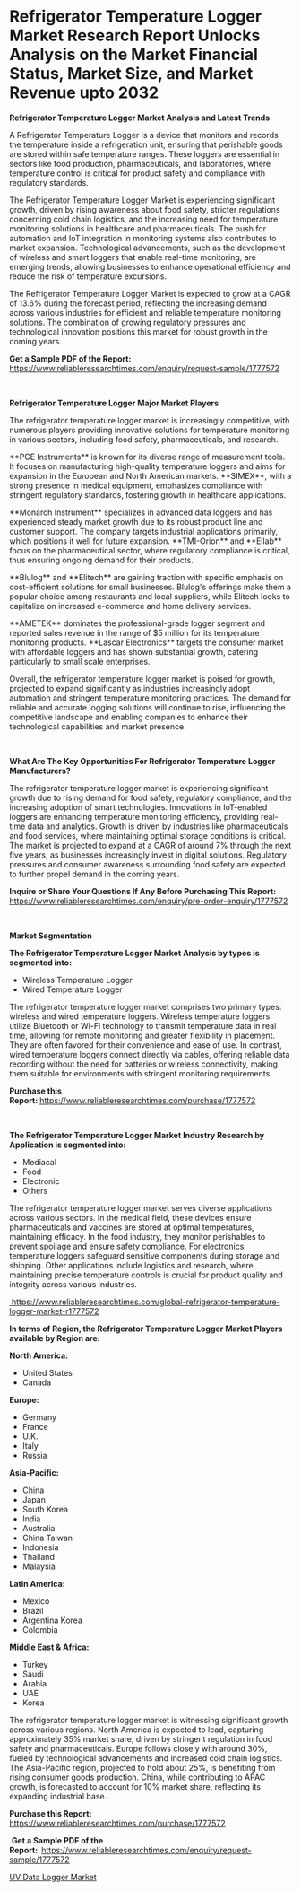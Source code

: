 <p><h1>Refrigerator Temperature Logger Market Research Report Unlocks Analysis on the Market Financial Status, Market Size, and Market Revenue upto 2032</h1></p><p><strong>Refrigerator Temperature Logger Market Analysis and Latest Trends</strong></p>
<p><p>A Refrigerator Temperature Logger is a device that monitors and records the temperature inside a refrigeration unit, ensuring that perishable goods are stored within safe temperature ranges. These loggers are essential in sectors like food production, pharmaceuticals, and laboratories, where temperature control is critical for product safety and compliance with regulatory standards.</p><p>The Refrigerator Temperature Logger Market is experiencing significant growth, driven by rising awareness about food safety, stricter regulations concerning cold chain logistics, and the increasing need for temperature monitoring solutions in healthcare and pharmaceuticals. The push for automation and IoT integration in monitoring systems also contributes to market expansion. Technological advancements, such as the development of wireless and smart loggers that enable real-time monitoring, are emerging trends, allowing businesses to enhance operational efficiency and reduce the risk of temperature excursions.</p><p>The Refrigerator Temperature Logger Market is expected to grow at a CAGR of 13.6% during the forecast period, reflecting the increasing demand across various industries for efficient and reliable temperature monitoring solutions. The combination of growing regulatory pressures and technological innovation positions this market for robust growth in the coming years.</p></p>
<p><strong>Get a Sample PDF of the Report:&nbsp;</strong> <a href="https://www.reliableresearchtimes.com/enquiry/request-sample/1777572?utm_campaign=2240&utm_medium=2&utm_source=Github&utm_content=ia&utm_term=18022025&utm_id=refrigerator-temperature-logger">https://www.reliableresearchtimes.com/enquiry/request-sample/1777572</a></p>
<p>&nbsp;</p>
<p><strong>Refrigerator Temperature Logger Major Market Players</strong></p>
<p><p>The refrigerator temperature logger market is increasingly competitive, with numerous players providing innovative solutions for temperature monitoring in various sectors, including food safety, pharmaceuticals, and research.</p><p>**PCE Instruments** is known for its diverse range of measurement tools. It focuses on manufacturing high-quality temperature loggers and aims for expansion in the European and North American markets. **SIMEX**, with a strong presence in medical equipment, emphasizes compliance with stringent regulatory standards, fostering growth in healthcare applications.</p><p>**Monarch Instrument** specializes in advanced data loggers and has experienced steady market growth due to its robust product line and customer support. The company targets industrial applications primarily, which positions it well for future expansion. **TMI-Orion** and **Ellab** focus on the pharmaceutical sector, where regulatory compliance is critical, thus ensuring ongoing demand for their products.</p><p>**Blulog** and **Elitech** are gaining traction with specific emphasis on cost-efficient solutions for small businesses. Blulog's offerings make them a popular choice among restaurants and local suppliers, while Elitech looks to capitalize on increased e-commerce and home delivery services. </p><p>**AMETEK** dominates the professional-grade logger segment and reported sales revenue in the range of $5 million for its temperature monitoring products. **Lascar Electronics** targets the consumer market with affordable loggers and has shown substantial growth, catering particularly to small scale enterprises.</p><p>Overall, the refrigerator temperature logger market is poised for growth, projected to expand significantly as industries increasingly adopt automation and stringent temperature monitoring practices. The demand for reliable and accurate logging solutions will continue to rise, influencing the competitive landscape and enabling companies to enhance their technological capabilities and market presence.</p></p>
<p>&nbsp;</p>
<p><strong>What Are The Key Opportunities For Refrigerator Temperature Logger Manufacturers?</strong></p>
<p><p>The refrigerator temperature logger market is experiencing significant growth due to rising demand for food safety, regulatory compliance, and the increasing adoption of smart technologies. Innovations in IoT-enabled loggers are enhancing temperature monitoring efficiency, providing real-time data and analytics. Growth is driven by industries like pharmaceuticals and food services, where maintaining optimal storage conditions is critical. The market is projected to expand at a CAGR of around 7% through the next five years, as businesses increasingly invest in digital solutions. Regulatory pressures and consumer awareness surrounding food safety are expected to further propel demand in the coming years.</p></p>
<p><strong>Inquire or Share Your Questions If Any Before Purchasing This Report:</strong> <a href="https://www.reliableresearchtimes.com/enquiry/pre-order-enquiry/1777572?utm_campaign=2240&utm_medium=2&utm_source=Github&utm_content=ia&utm_term=18022025&utm_id=refrigerator-temperature-logger">https://www.reliableresearchtimes.com/enquiry/pre-order-enquiry/1777572</a></p>
<p>&nbsp;</p>
<p><strong>Market Segmentation</strong></p>
<p><strong>The Refrigerator Temperature Logger Market Analysis by types is segmented into:</strong></p>
<p><ul><li>Wireless Temperature Logger</li><li>Wired Temperature Logger</li></ul></p>
<p><p>The refrigerator temperature logger market comprises two primary types: wireless and wired temperature loggers. Wireless temperature loggers utilize Bluetooth or Wi-Fi technology to transmit temperature data in real time, allowing for remote monitoring and greater flexibility in placement. They are often favored for their convenience and ease of use. In contrast, wired temperature loggers connect directly via cables, offering reliable data recording without the need for batteries or wireless connectivity, making them suitable for environments with stringent monitoring requirements.</p></p>
<p><strong>Purchase this Report:&nbsp;</strong><a href="https://www.reliableresearchtimes.com/purchase/1777572?utm_campaign=2240&utm_medium=2&utm_source=Github&utm_content=ia&utm_term=18022025&utm_id=refrigerator-temperature-logger">https://www.reliableresearchtimes.com/purchase/1777572</a></p>
<p>&nbsp;</p>
<p><strong>The Refrigerator Temperature Logger Market Industry Research by Application is segmented into:</strong></p>
<p><ul><li>Mediacal</li><li>Food</li><li>Electronic</li><li>Others</li></ul></p>
<p><p>The refrigerator temperature logger market serves diverse applications across various sectors. In the medical field, these devices ensure pharmaceuticals and vaccines are stored at optimal temperatures, maintaining efficacy. In the food industry, they monitor perishables to prevent spoilage and ensure safety compliance. For electronics, temperature loggers safeguard sensitive components during storage and shipping. Other applications include logistics and research, where maintaining precise temperature controls is crucial for product quality and integrity across various industries.</p></p>
<p><a href="https://www.reliableresearchtimes.com/global-refrigerator-temperature-logger-market-r1777572?utm_campaign=2240&utm_medium=2&utm_source=Github&utm_content=ia&utm_term=18022025&utm_id=refrigerator-temperature-logger">&nbsp;https://www.reliableresearchtimes.com/global-refrigerator-temperature-logger-market-r1777572</a></p>
<p><strong>In terms of Region, the Refrigerator Temperature Logger Market Players available by Region are:</strong></p>
<p>
    <p> <strong> North America: </strong>
        <ul>
            <li>United States</li>
            <li>Canada</li>
        </ul>
        </p> 
    <p> <strong> Europe: </strong>
        <ul>
            <li>Germany</li>
            <li>France</li>
            <li>U.K.</li>
            <li>Italy</li>
            <li>Russia</li>
        </ul>
        </p> 
    <p> <strong> Asia-Pacific: </strong>
        <ul>
            <li>China</li>
            <li>Japan</li>
            <li>South Korea</li>
            <li>India</li>
            <li>Australia</li>
            <li>China Taiwan</li>
            <li>Indonesia</li>
            <li>Thailand</li>
            <li>Malaysia</li>
        </ul>
        </p> 
    <p> <strong> Latin America: </strong>
        <ul>
            <li>Mexico</li>
            <li>Brazil</li>
            <li>Argentina Korea</li>
            <li>Colombia</li>
        </ul>
        </p> 
    <p> <strong> Middle East & Africa: </strong>
        <ul>
            <li>Turkey</li>
            <li>Saudi</li>
            <li>Arabia</li>
            <li>UAE</li>
            <li>Korea</li>
        </ul>
    </p>
    </p>
<p><p>The refrigerator temperature logger market is witnessing significant growth across various regions. North America is expected to lead, capturing approximately 35% market share, driven by stringent regulation in food safety and pharmaceuticals. Europe follows closely with around 30%, fueled by technological advancements and increased cold chain logistics. The Asia-Pacific region, projected to hold about 25%, is benefiting from rising consumer goods production. China, while contributing to APAC growth, is forecasted to account for 10% market share, reflecting its expanding industrial base.</p></p>
<p><strong>Purchase this Report: </strong><a href="https://www.reliableresearchtimes.com/purchase/1777572?utm_campaign=2240&utm_medium=2&utm_source=Github&utm_content=ia&utm_term=18022025&utm_id=refrigerator-temperature-logger">https://www.reliableresearchtimes.com/purchase/1777572</a></p>
<p>&nbsp;<strong>Get a Sample PDF of the Report:&nbsp;&nbsp;</strong><a href="https://www.reliableresearchtimes.com/enquiry/request-sample/1777572?utm_campaign=2240&utm_medium=2&utm_source=Github&utm_content=ia&utm_term=18022025&utm_id=refrigerator-temperature-logger">https://www.reliableresearchtimes.com/enquiry/request-sample/1777572</a></p>
<p><strong></strong></p>
<p><p><a href="https://github.com/stillsfloria19981/Market-Research-Report-List-1/blob/main/uv-data-logger-market.md?utm_campaign=2240&utm_medium=2&utm_source=Github&utm_content=ia&utm_term=18022025&utm_id=refrigerator-temperature-logger">UV Data Logger Market</a></p></p>